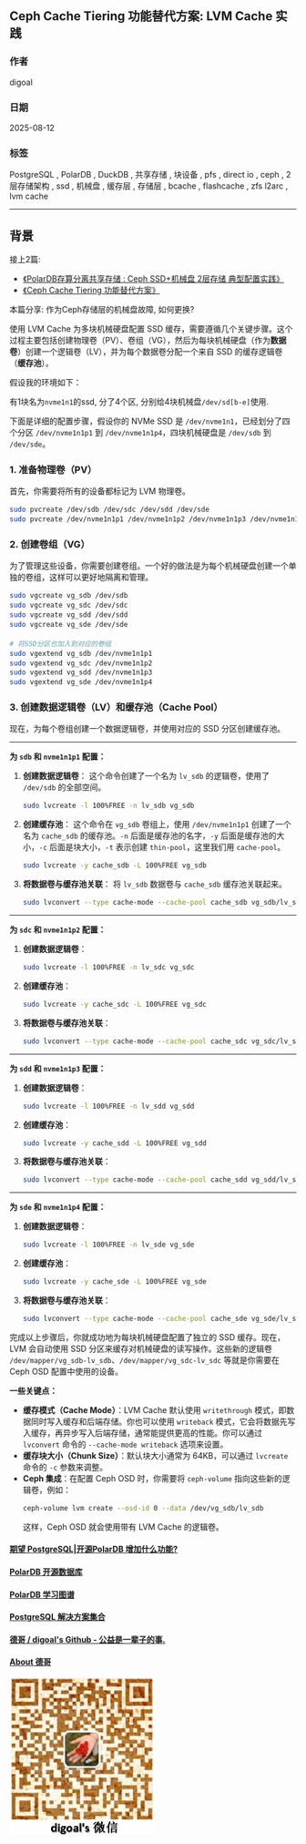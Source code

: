 ## Ceph Cache Tiering 功能替代方案: LVM Cache 实践
                                      
### 作者                                      
digoal                                      
                                      
### 日期                                      
2025-08-12                                      
                                      
### 标签                                      
PostgreSQL , PolarDB , DuckDB , 共享存储 , 块设备 , pfs , direct io , ceph , 2层存储架构 , ssd , 机械盘 , 缓存层 , 存储层 , bcache , flashcache , zfs l2arc , lvm cache      
                                      
----                                      
                                      
## 背景  
接上2篇:  
- [《PolarDB存算分离共享存储 : Ceph SSD+机械盘 2层存储 典型配置实践》](../202508/20250812_03.md)
- [《Ceph Cache Tiering 功能替代方案》](../202508/20250812_07.md)
  
本篇分享: 作为Ceph存储层的机械盘故障, 如何更换?  
   
使用 LVM Cache 为多块机械硬盘配置 SSD 缓存，需要遵循几个关键步骤。这个过程主要包括创建物理卷（PV）、卷组（VG），然后为每块机械硬盘（作为**数据卷**）创建一个逻辑卷（LV），并为每个数据卷分配一个来自 SSD 的缓存逻辑卷（**缓存池**）。  
  
假设我的环境如下：    
   
有1块名为`nvme1n1`的ssd, 分了4个区, 分别给4块机械盘`/dev/sd[b-e]`使用.   
  
下面是详细的配置步骤，假设你的 NVMe SSD 是 `/dev/nvme1n1`，已经划分了四个分区 `/dev/nvme1n1p1` 到 `/dev/nvme1n1p4`，四块机械硬盘是 `/dev/sdb` 到 `/dev/sde`。  
  
### 1\. 准备物理卷（PV）

首先，你需要将所有的设备都标记为 LVM 物理卷。

```bash
sudo pvcreate /dev/sdb /dev/sdc /dev/sdd /dev/sde
sudo pvcreate /dev/nvme1n1p1 /dev/nvme1n1p2 /dev/nvme1n1p3 /dev/nvme1n1p4
```

### 2\. 创建卷组（VG）

为了管理这些设备，你需要创建卷组。一个好的做法是为每个机械硬盘创建一个单独的卷组，这样可以更好地隔离和管理。

```bash
sudo vgcreate vg_sdb /dev/sdb
sudo vgcreate vg_sdc /dev/sdc
sudo vgcreate vg_sdd /dev/sdd
sudo vgcreate vg_sde /dev/sde

# 将SSD分区也加入到对应的卷组
sudo vgextend vg_sdb /dev/nvme1n1p1
sudo vgextend vg_sdc /dev/nvme1n1p2
sudo vgextend vg_sdd /dev/nvme1n1p3
sudo vgextend vg_sde /dev/nvme1n1p4
```

### 3\. 创建数据逻辑卷（LV）和缓存池（Cache Pool）

现在，为每个卷组创建一个数据逻辑卷，并使用对应的 SSD 分区创建缓存池。

-----

**为 `sdb` 和 `nvme1n1p1` 配置：**

1.  **创建数据逻辑卷**：
    这个命令创建了一个名为 `lv_sdb` 的逻辑卷，使用了 `/dev/sdb` 的全部空间。

    ```bash
    sudo lvcreate -l 100%FREE -n lv_sdb vg_sdb
    ```

2.  **创建缓存池**：
    这个命令在 `vg_sdb` 卷组上，使用 `/dev/nvme1n1p1` 创建了一个名为 `cache_sdb` 的缓存池。`-n` 后面是缓存池的名字，`-y` 后面是缓存池的大小，`-c` 后面是块大小，`-t` 表示创建 `thin-pool`，这里我们用 `cache-pool`。

    ```bash
    sudo lvcreate -y cache_sdb -L 100%FREE vg_sdb
    ```

3.  **将数据卷与缓存池关联**：
    将 `lv_sdb` 数据卷与 `cache_sdb` 缓存池关联起来。

    ```bash
    sudo lvconvert --type cache-mode --cache-pool cache_sdb vg_sdb/lv_sdb
    ```

-----

**为 `sdc` 和 `nvme1n1p2` 配置：**

1.  **创建数据逻辑卷**：

    ```bash
    sudo lvcreate -l 100%FREE -n lv_sdc vg_sdc
    ```

2.  **创建缓存池**：

    ```bash
    sudo lvcreate -y cache_sdc -L 100%FREE vg_sdc
    ```

3.  **将数据卷与缓存池关联**：

    ```bash
    sudo lvconvert --type cache-mode --cache-pool cache_sdc vg_sdc/lv_sdc
    ```

-----

**为 `sdd` 和 `nvme1n1p3` 配置：**

1.  **创建数据逻辑卷**：

    ```bash
    sudo lvcreate -l 100%FREE -n lv_sdd vg_sdd
    ```

2.  **创建缓存池**：

    ```bash
    sudo lvcreate -y cache_sdd -L 100%FREE vg_sdd
    ```

3.  **将数据卷与缓存池关联**：

    ```bash
    sudo lvconvert --type cache-mode --cache-pool cache_sdd vg_sdd/lv_sdd
    ```

-----

**为 `sde` 和 `nvme1n1p4` 配置：**

1.  **创建数据逻辑卷**：

    ```bash
    sudo lvcreate -l 100%FREE -n lv_sde vg_sde
    ```

2.  **创建缓存池**：

    ```bash
    sudo lvcreate -y cache_sde -L 100%FREE vg_sde
    ```

3.  **将数据卷与缓存池关联**：

    ```bash
    sudo lvconvert --type cache-mode --cache-pool cache_sde vg_sde/lv_sde
    ```

完成以上步骤后，你就成功地为每块机械硬盘配置了独立的 SSD 缓存。现在，LVM 会自动使用 SSD 分区来缓存对机械硬盘的读写操作。这些新的逻辑卷 `/dev/mapper/vg_sdb-lv_sdb`、`/dev/mapper/vg_sdc-lv_sdc` 等就是你需要在 Ceph OSD 配置中使用的设备。

**一些关键点：**

  * **缓存模式（Cache Mode）**：LVM Cache 默认使用 `writethrough` 模式，即数据同时写入缓存和后端存储。你也可以使用 `writeback` 模式，它会将数据先写入缓存，再异步写入后端存储，通常能提供更高的性能。你可以通过 `lvconvert` 命令的 `--cache-mode writeback` 选项来设置。
  * **缓存块大小（Chunk Size）**：默认块大小通常为 64KB，可以通过 `lvcreate` 命令的 `-c` 参数来调整。
  * **Ceph 集成**：在配置 Ceph OSD 时，你需要将 `ceph-volume` 指向这些新的逻辑卷，例如：
    ```bash
    ceph-volume lvm create --osd-id 0 --data /dev/vg_sdb/lv_sdb
    ```
    这样，Ceph OSD 就会使用带有 LVM Cache 的逻辑卷。
   
  
#### [期望 PostgreSQL|开源PolarDB 增加什么功能?](https://github.com/digoal/blog/issues/76 "269ac3d1c492e938c0191101c7238216")
  
  
#### [PolarDB 开源数据库](https://openpolardb.com/home "57258f76c37864c6e6d23383d05714ea")
  
  
#### [PolarDB 学习图谱](https://www.aliyun.com/database/openpolardb/activity "8642f60e04ed0c814bf9cb9677976bd4")
  
  
#### [PostgreSQL 解决方案集合](../201706/20170601_02.md "40cff096e9ed7122c512b35d8561d9c8")
  
  
#### [德哥 / digoal's Github - 公益是一辈子的事.](https://github.com/digoal/blog/blob/master/README.md "22709685feb7cab07d30f30387f0a9ae")
  
  
#### [About 德哥](https://github.com/digoal/blog/blob/master/me/readme.md "a37735981e7704886ffd590565582dd0")
  
  
![digoal's wechat](../pic/digoal_weixin.jpg "f7ad92eeba24523fd47a6e1a0e691b59")
  
